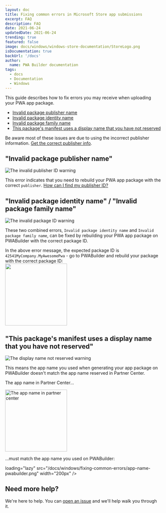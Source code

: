 ```yaml
---
layout: doc
title: Fixing common errors in Microsoft Store app submissions
excerpt: FAQ
description: FAQ
date: 2021-06-24
updatedDate: 2021-06-24
trending: true
featured: false
image: docs/windows/windows-store-documentation/StoreLogo.png
isDocumentation: true
backUrl: '/docs'
author:
  name: PWA Builder documentation
tags:
  - docs
  - Documentation
  - Windows
---
```


This guide describes how to fix errors you may receive when uploading your PWA app package.

- [Invalid package publisher name](#invalid-package-publisher-name)
- [Invalid package identity name](#invalid-package-identity-name--invalid-package-family-name)
- [Invalid package family name](#invalid-package-identity-name--invalid-package-family-name)
- [This package's manifest uses a display name that you have not reserved](#this-packages-manifest-uses-a-display-name-that-you-have-not-reserved)

Be aware most of these issues are due to using the incorrect publisher information. [Get the correct publisher info](/docs/finding-your-windows-publisher-info/).

## "Invalid package publisher name"

<img loading="lazy" alt="The invalid publisher ID warning" src="/docs/windows/fixing-common-errors/invalid-publisher-id.png" />

This error indicates that you need to rebuild your PWA app package with the correct `publisher`. [How can I find my publisher ID?](/docs/finding-your-windows-publisher-info/)

## "Invalid package identity name" / "Invalid package family name"

<img loading="lazy" alt="The invalid package ID warning" src="/docs/windows/fixing-common-errors/invalid-package-id.png" />

These two combined errors, `Invalid package identity name` and `Invalid package family name`, can be fixed by rebuilding your PWA app package on PWABuilder with the correct package ID.

 In the above error message, the expected package ID is `42541MyCompany.MyAwesomePwa` - go to PWABuilder and rebuild your package with the correct package ID: <br> <img loading="lazy" src="/docs/windows/fixing-common-errors/updated-package-id.png" width="200px" />

## "This package's manifest uses a display name that you have not reserved"

<img loading="lazy" alt="The display name not reserved warning" src="/docs/windows/fixing-common-errors/not-reserved.png" />

This means the app name you used when generating your app package on PWABuilder doesn't match the app name reserved in Partner Center.

The app name in Partner Center...

<img loading="lazy" alt="The app name in partner center" src="/docs/windows/fixing-common-errors/app-name.png" width="200px" />

...must match the app name you used on PWABuilder:

 loading="lazy" src="/docs/windows/fixing-common-errors/app-name-pwabuilder.png" width="200px" />

## Need more help?

We're here to help. You can [open an issue](https://github.com/pwa-builder/pwabuilder/issues) and we'll help walk you through it.